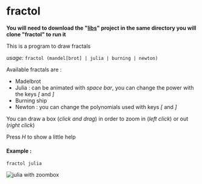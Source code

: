 # fractol

**You will need to download the "[libs](https://github.com/cquillet/libs)" project in the same directory you will clone "fractol" to run it**

This is a program to draw fractals

*usage:* `fractol (mandel[brot] | julia | burning | newton)`

Available fractals are :
* Madelbrot
* Julia : can be animated with *space bar*, you can change the power with the keys *[* and *]*
* Burning ship
* Newton : you can change the polynomials used with keys *[* and *]*

You can draw a box (*click and drag*) in order to zoom in (*left click*) or out (*right click*) 

Press *H* to show a little help

#### Example :
`fractol julia`

![julia with zoombox](http://quillet.com/images/fractol.png)
